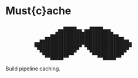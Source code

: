 # Must{c}ache

                          ▄▄▄▄▄     ▄▄▄▄▄
                       ▄█████████▄██████████▄
                   ▄▄██████████████████████████▄▄
               ▄▄██████████████████████████████████▄
               ▀████████████████▀ ▀████████████████▀
                 ▀████████████▀     ▀████████████▀
                   ▀▀█████▀▀           ▀▀█████▀▀

Build pipeline caching.
